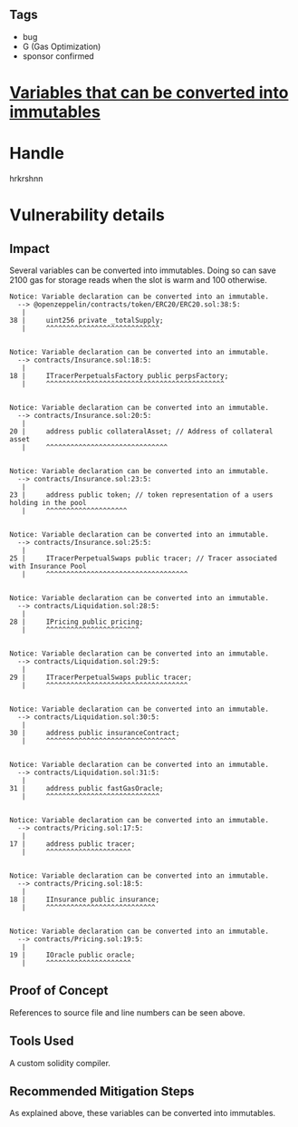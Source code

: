 ## Tags

- bug
- G (Gas Optimization)
- sponsor confirmed

# [Variables that can be converted into immutables](https://github.com/code-423n4/2021-06-tracer-findings/issues/24) 

# Handle

hrkrshnn


# Vulnerability details

## Impact

Several variables can be converted into immutables. Doing so can save 2100 gas for storage reads when the slot is warm and 100 otherwise.

```
Notice: Variable declaration can be converted into an immutable.
  --> @openzeppelin/contracts/token/ERC20/ERC20.sol:38:5:
   |
38 |     uint256 private _totalSupply;
   |     ^^^^^^^^^^^^^^^^^^^^^^^^^^^^


Notice: Variable declaration can be converted into an immutable.
  --> contracts/Insurance.sol:18:5:
   |
18 |     ITracerPerpetualsFactory public perpsFactory;
   |     ^^^^^^^^^^^^^^^^^^^^^^^^^^^^^^^^^^^^^^^^^^^^


Notice: Variable declaration can be converted into an immutable.
  --> contracts/Insurance.sol:20:5:
   |
20 |     address public collateralAsset; // Address of collateral asset
   |     ^^^^^^^^^^^^^^^^^^^^^^^^^^^^^^


Notice: Variable declaration can be converted into an immutable.
  --> contracts/Insurance.sol:23:5:
   |
23 |     address public token; // token representation of a users holding in the pool
   |     ^^^^^^^^^^^^^^^^^^^^


Notice: Variable declaration can be converted into an immutable.
  --> contracts/Insurance.sol:25:5:
   |
25 |     ITracerPerpetualSwaps public tracer; // Tracer associated with Insurance Pool
   |     ^^^^^^^^^^^^^^^^^^^^^^^^^^^^^^^^^^^


Notice: Variable declaration can be converted into an immutable.
  --> contracts/Liquidation.sol:28:5:
   |
28 |     IPricing public pricing;
   |     ^^^^^^^^^^^^^^^^^^^^^^^


Notice: Variable declaration can be converted into an immutable.
  --> contracts/Liquidation.sol:29:5:
   |
29 |     ITracerPerpetualSwaps public tracer;
   |     ^^^^^^^^^^^^^^^^^^^^^^^^^^^^^^^^^^^


Notice: Variable declaration can be converted into an immutable.
  --> contracts/Liquidation.sol:30:5:
   |
30 |     address public insuranceContract;
   |     ^^^^^^^^^^^^^^^^^^^^^^^^^^^^^^^^


Notice: Variable declaration can be converted into an immutable.
  --> contracts/Liquidation.sol:31:5:
   |
31 |     address public fastGasOracle;
   |     ^^^^^^^^^^^^^^^^^^^^^^^^^^^^


Notice: Variable declaration can be converted into an immutable.
  --> contracts/Pricing.sol:17:5:
   |
17 |     address public tracer;
   |     ^^^^^^^^^^^^^^^^^^^^^


Notice: Variable declaration can be converted into an immutable.
  --> contracts/Pricing.sol:18:5:
   |
18 |     IInsurance public insurance;
   |     ^^^^^^^^^^^^^^^^^^^^^^^^^^^


Notice: Variable declaration can be converted into an immutable.
  --> contracts/Pricing.sol:19:5:
   |
19 |     IOracle public oracle;
   |     ^^^^^^^^^^^^^^^^^^^^^
```

## Proof of Concept

References to source file and line numbers can be seen above.

## Tools Used

A custom solidity compiler.

## Recommended Mitigation Steps

As explained above, these variables can be converted into immutables.

